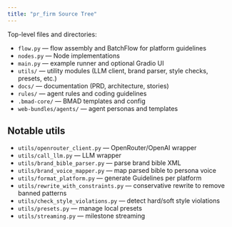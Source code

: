 ```yaml
---
title: "pr_firm Source Tree"
---
```


Top-level files and directories:

- `flow.py` — flow assembly and BatchFlow for platform guidelines
- `nodes.py` — Node implementations
- `main.py` — example runner and optional Gradio UI
- `utils/` — utility modules (LLM client, brand parser, style checks, presets, etc.)
- `docs/` — documentation (PRD, architecture, stories)
- `rules/` — agent rules and coding guidelines
- `.bmad-core/` — BMAD templates and config
- `web-bundles/agents/` — agent personas and templates

## Notable utils

- `utils/openrouter_client.py` — OpenRouter/OpenAI wrapper
- `utils/call_llm.py` — LLM wrapper
- `utils/brand_bible_parser.py` — parse brand bible XML
- `utils/brand_voice_mapper.py` — map parsed bible to persona voice
- `utils/format_platform.py` — generate Guidelines per platform
- `utils/rewrite_with_constraints.py` — conservative rewrite to remove banned patterns
- `utils/check_style_violations.py` — detect hard/soft style violations
- `utils/presets.py` — manage local presets
- `utils/streaming.py` — milestone streaming
